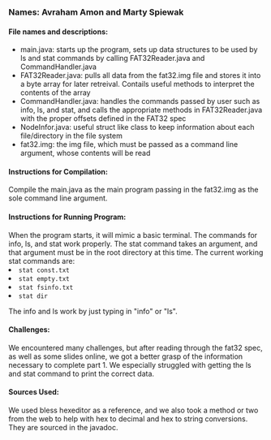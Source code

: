 <h3>Names: Avraham Amon and Marty Spiewak</h4>

<h4>File names and descriptions:</h4>
<ul>
    <li>main.java: starts up the program, sets up data structures to be used by ls and stat commands by calling FAT32Reader.java and CommandHandler.java</li>
    <li>FAT32Reader.java: pulls all data from the fat32.img file and stores it into a byte array for later retreival. Contails useful methods to interpret the contents of the array</li>
    <li>CommandHandler.java: handles the commands passed by user such as info, ls, and stat, and calls the appropriate methods in FAT32Reader.java with the proper offsets defined in the FAT32 spec</li>
    <li>NodeInfor.java: useful struct like class to keep information about each file/directory in the file system</li>
    <li>fat32.img: the img file, which must be passed as a command line argument, whose contents will be read</li>
</ul>

<h4>Instructions for Compilation:</h4>
Compile the main.java as the main program passing in the fat32.img as the sole command line argument.

<h4>Instructions for Running Program:</h4>
When the program starts, it will mimic a basic terminal. The commands for info, ls, and stat work properly.
The stat command takes an argument, and that argument must be in the root directory at this time. The current working stat commands are:
<li><code>stat const.txt</code></li>
<li><code>stat empty.txt</code></li>
<li><code>stat fsinfo.txt</code></li>
<li><code>stat dir</code></li>

The info and ls work by just typing in "info" or "ls".

<h4>Challenges:</h4>
We encountered many challenges, but after reading through the fat32 spec, as well as some slides online, we got a better grasp of the information necessary to complete part 1. We especially struggled with getting the ls and stat command to print the correct data.

<h4>Sources Used:</h4>
We used bless hexeditor as a reference, and we also took a method or two from the web to help with hex to decimal and hex to string conversions. They are sourced in the javadoc.




